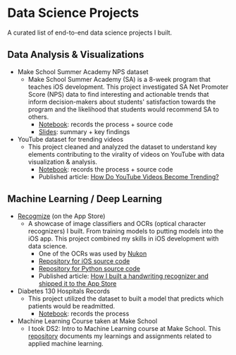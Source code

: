 # Data Science Projects
A curated list of end-to-end data science projects I built.

## Data Analysis & Visualizations
- Make School Summer Academy NPS dataset
  - Make School Summer Academy (SA) is a 8-week program that teaches iOS development. This project investigated SA Net Promoter Score (NPS) data to find interesting and actionable trends that inform decision-makers about students' satisfaction towards the program and the likelihood that students would recommend SA to others. 
    - [Notebook](https://github.com/melodyfs/DS-1-Data-Analysis/blob/master/SA_Survey.ipynb): records the process + source code
    - [Slides](https://github.com/melodyfs/DS-1-Data-Analysis/blob/master/SA_survey_project.pdf): summary + key findings
- YouTube dataset for trending videos
  - This project cleaned and analyzed the dataset to understand key elements contributing to the virality of videos on YouTube with data visualization & analysis.
    - [Notebook](https://github.com/melodyfs/YouTube-Video-Analysis/blob/master/YouTube_US_Analysis.ipynb): records the process + source code
    - Published article: [How Do YouTube Videos Become Trending?](https://medium.com/@melodyfs/how-do-videos-become-trending-on-youtube-2690a6622b7d)


## Machine Learning / Deep Learning
- [Recogmize](http://bit.ly/recogmize) (on the App Store)
  - A showcase of image classifiers and OCRs (optical character recognizers) I built. From training models to putting models into the iOS app. This project combined my skills in iOS development with data science.
    - One of the OCRs was used by [Nukon](http://bit.ly/nukon-app)
    - [Repository for iOS source code](https://github.com/melodyfs/Recogmize)
    - [Repository for Python source code](https://github.com/melodyfs/Deep_Learning_Projects)
    - Published article: [How I built a handwriting recognizer and shipped it to the App Store](https://medium.freecodecamp.org/build-a-handwriting-recognizer-ship-it-to-app-store-fcce24205b4b)
- Diabetes 130 Hospitals Records
  - This project utilized the dataset to built a model that predicts which patients would be readmitted.
    - [Notebook](https://github.com/melodyfs/DS-3-Deep-Learning/blob/master/project/diabetes.ipynb): records the process 
- Machine Learning Course taken at Make School
  - I took DS2: Intro to Machine Learning course at Make School. This [repository](https://github.com/melodyfs/DS-2-Machine-Learning) documents my learnings and assignments related to applied machine learning.
  
